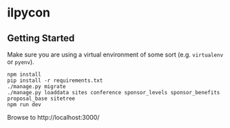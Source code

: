 # ilpycon

## Getting Started

Make sure you are using a virtual environment of some sort (e.g. `virtualenv` or
`pyenv`).

```
npm install
pip install -r requirements.txt
./manage.py migrate
./manage.py loaddata sites conference sponsor_levels sponsor_benefits proposal_base sitetree
npm run dev
```

Browse to http://localhost:3000/
